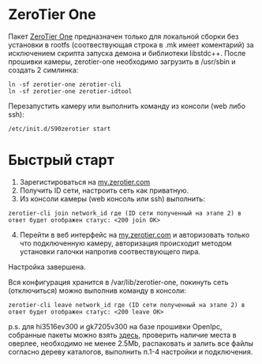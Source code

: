 # ZeroTier One

Пакет [ZeroTier One](https://www.zerotier.com) предназначен только для локальной сборки без установки в rootfs (соотвествующая строка в .mk имеет коментарий) за исключением скрипта запуска демона и библиотеки libstdc++. После прошивки камеры, zerotier-one необходимо загрузить в /usr/sbin и создать 2 симлинка:

```
ln -sf zerotier-one zerotier-cli
ln -sf zerotier-one zerotier-idtool
```
Перезапустить камеру или выполнить команду из консоли (web либо ssh):

```
/etc/init.d/S90zerotier start
```

# Быстрый старт

1. Зарегистироваться на [my.zerotier.com](https://my.zerotier.com)
2. Получить ID сети, настроить сеть как приватную.
3. Из консоли камеры (web консоль или ssh) выполнить:

```
zerotier-cli join network_id где (ID сети полученный на этапе 2) в ответ будет отображен статус: <200 join OK>
```

4. Перейти в веб интерфейс на [my.zerotier.com](https://my.zerotier.com) и авторизовать только что подключенную камеру, авторизация происходит методом установки галочки напротив соотвествующего пира.

Настройка завершена.

Вся конфигурация хранится в /var/lib/zerotier-one, покинуть сеть (отключиться) можно выполнив команду в консоли:

```
zerotier-cli leave network_id где (ID сети полученный на этапе 2) в ответ будет отображен статус: <200 leave OK>
```

p.s. для hi3516ev300 и gk7205v300 на базе прошивки OpenIpc, собранные пакеты можно взять [здесь](https://github.com/cronyx/zerotier-openipc), проверить наличие места в оверлее, необходимо не менее 2.5Mb, распаковать и залить все файлы согласно дереву каталогов, выполнить п.1-4 настройки и подключения.